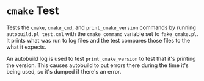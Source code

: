 # `cmake` Test

Tests the `cmake`, `cmake_cmd`, and `print_cmake_version` commands by running
`autobuild.pl test.xml` with the `cmake_command` variable set to
`fake_cmake.pl`.  It prints what was run to log files and the test compares
those files to the what it expects.

An autobuild log is used to test `print_cmake_version` to test that it's
printing the version. This causes autobuild to put errors there during the time
it's being used, so it's dumped if there's an error.

